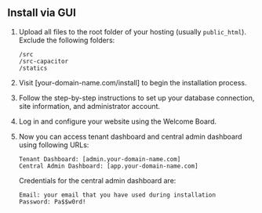 ## Install via GUI

1. Upload all files to the root folder of your hosting (usually `public_html`). Exclude the following folders:
    ```
    /src
    /src-capacitor
    /statics
    ```
2. Visit [your-domain-name.com/install] to begin the installation process.
3. Follow the step-by-step instructions to set up your database connection, site information, and administrator account.
4. Log in and configure your website using the Welcome Board.
5. Now you can access tenant dashboard and central admin dashboard using following URLs:
    ```
    Tenant Dashboard: [admin.your-domain-name.com]
    Central Admin Dashboard: [app.your-domain-name.com]
    ```
    
    Credentials for the central admin dashboard are:
    ```
    Email: your email that you have used during installation
    Password: Pa$$w0rd!
    ```
